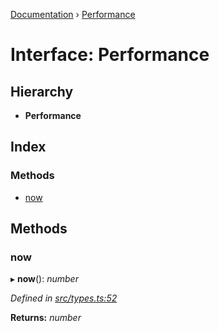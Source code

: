[Documentation](../README.md) › [Performance](performance.md)

# Interface: Performance

## Hierarchy

* **Performance**

## Index

### Methods

* [now](performance.md#now)

## Methods

###  now

▸ **now**(): *number*

*Defined in [src/types.ts:52](https://github.com/badbatch/getta/blob/2655d94/src/types.ts#L52)*

**Returns:** *number*
